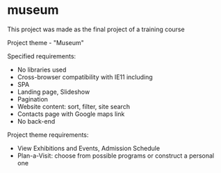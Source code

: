 # museum

This project was made as the final project of a training course 

Project theme - "Museum" 

Specified requirements: 
- No libraries used 
- Cross-browser compatibility with IE11 including 
- SPA
- Landing page, Slideshow
- Pagination
- Website content: sort, filter, site search 
- Contacts page with Google maps link  
- No back-end

Project theme requirements: 
- View Exhibitions and Events, Admission Schedule
- Plan-a-Visit: choose from possible programs or construct a personal one 
